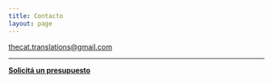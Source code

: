 ```yaml
---
title: Contacto
layout: page
---
```



[thecat.translations@gmail.com](mailto:thecat.translations@gmail.com)

---


[**Solicitá un presupuesto**](https://docs.google.com/forms/d/1puVpqVGbPVto9OzU0LT09KcnwzEC8yKUvR5mV3EpPtw/edit?usp=forms_home&ths=true&pli=1)